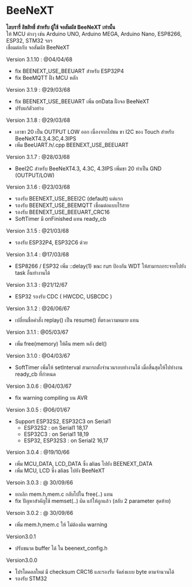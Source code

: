 # BeeNeXT

**ไลบรารี่ ลิขสิทธิ์ สำหรับ ผู้ใช้ จอสัมผัส BeeNeXT เท่านั้น**  
ให้ MCU ต่างๆ เช่น Arduino UNO, Arduino MEGA, Arduino Nano, ESP8266, ESP32, STM32 ฯลฯ  
เชื่อมต่อกับ จอสัมผัส BeeNeXT  
  
Version 3.1.10 : @04/04/68   
- fix BEENEXT_USE_BEEUART สำหรับ ESP32P4  
- fix BeeMQTT ฝั่ง MCU หลัก  
  
Version 3.1.9 : @29/03/68   
- fix BEENEXT_USE_BEEUART เพิ่ม onData ฝั่งจอ BeeNeXT  
- ปรับแก้ตัวอย่าง  
  
Version 3.1.8 : @29/03/68   
- เอาขา 20 เป็น OUTPUT LOW ออก เนื่องจากไปชน ขา I2C ของ Touch สำหรับ BeeNeXT4.3,4.3C,4.3IPS  
- เพิ่ม BeeUART.h/.cpp  BEENEXT_USE_BEEUART  
  
Version 3.1.7 : @28/03/68   
- BeeI2C สำหรับ BeeNeXT4.3, 4.3C, 4.3IPS เพิ่มขา 20 ทำเป็น GND (OUTPUT/LOW)   
  
Version 3.1.6 : @23/03/68  
- รองรับ BEENEXT_USE_BEEI2C (default) แต่แรก  
- รองรับ BEENEXT_USE_BEEMQTT เชื่อมต่อแบบไร้สาย 
- รองรับ BEENEXT_USE_BEEUART_CRC16   
- SoftTimer มี onFinished แทน ready_cb  
  
Version 3.1.5 : @21/03/68  
- รองรับ ESP32P4, ESP32C6 ด้วย  

Version 3.1.4 : @17/03/68  
- ESP8266 / ESP32 เพิ่ม ::delay(1) ขณะ run ป้องกัน WDT ให้สามารถกระจายไปยัง task อื่นทำงานได้  
  
Version 3.1.3 : @21/12/67  
- ESP32 รองรับ CDC  ( HWCDC, USBCDC )      
  
Version 3.1.2 : @26/06/67  
- เปลี่ยนชื่อคำสั่ง replay() เป็น resume() ที่ตรงความหมาย แทน      
  
Version 3.1.1 : @05/03/67  
- เพิ่ม free(memory) ให้คืน mem หลัง del()    
  
Version 3.1.0 : @04/03/67  
- SoftTimer เพิ่มให้ setInterval สามารถตั้งจำนวนรอบทำงานได้
  เมื่อสิ้นสุดให้ไปทำงาน ready_cb ที่กำหนด  
  
Version 3.0.6 : @04/03/67  
- fix warning compiling บน AVR  
  
Version 3.0.5 : @06/01/67  
- Support ESP32S2, ESP32C3 on Serial1  
   - ESP32S2        : on Serial1 18,17
   - ESP32C3        : on Serial1 18,19
   - ESP32, ESP32S3 : on Serial2 16,17
    
Version 3.0.4 : @19/10/66  
- เพิ่ม MCU_DATA, LCD_DATA ซึ่ง alias ไปยัง BEENEXT_DATA
- เพิ่ม MCU, LCD  ซึ่ง alias ไปยัง BeeNeXT
  
Versoin 3.0.3 : @ 30/09/66
- ยกเลิก mem.h,mem.c กลับไปใน free(..) แทน
- fix ปัญหาสำคัญใช้ memset(..) ผิด แก้ให้ถูกแล้ว (สลับ 2 parameter สุดท้าย)
  
Versoin 3.0.2 : @ 30/09/66
- เพิ่ม mem.h,mem.c ให้ ไม่ต้องติด warning
  
Version3.0.1
- ปรับขนาด buffer ได้ ใน beenext_config.h

Version3.0.0
- โปรโตคอลใหม่ มี checksum CRC16 และรองรับ จัดส่งแบบ byte ตามจำนวนได้
- รองรับ STM32


